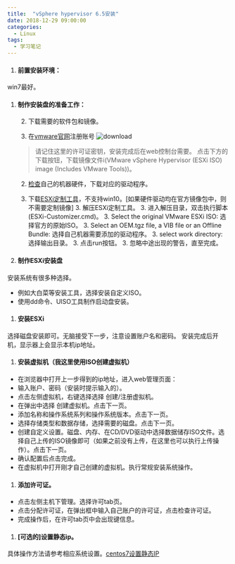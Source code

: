 ```yaml
---
title:  "vSphere hypervisor 6.5安装"
date: 2018-12-29 09:00:00
categories:
  - Linux
tags:
  - 学习笔记
---
```


1. #### 前置安装环境：
win7最好。

1. #### 制作安装盘的准备工作：
    2. 下载需要的软件包和镜像。

    2. 在[vmware官网](https://www.vmware.com/cn.html)注册账号
    ![download](/img/post/linux/vsphere_download.webp)
    > 请记住这里的许可证密钥，安装完成后在web控制台需要。
    > 点击下方的下载按钮，下载镜像文件i(VMware vSphere Hypervisor (ESXi ISO) image (Includes VMware Tools))。

    2. [检查](https://vibsdepot.v-front.de/wiki/index.php/List_of_currently_available_ESXi_packages)自己的机器硬件，下载对应的驱动程序。

    2. 下载[ESXi定制工具](https://www.v-front.de/p/esxi-customizer.html)，不支持win10。[如果硬件驱动均在官方镜像包中，则不需要定制镜像]
        3. 解压ESXi定制工具。
        3. 进入解压目录，双击执行脚本(ESXi-Customizer.cmd)。
        3. Select the original VMware ESXi ISO: 选择官方的原始ISO。
        3. Select an OEM.tgz file, a VIB file or an Offline Bundle: 选择自己机器需要添加的驱动程序。
        3. select work directory: 选择输出目录。
        3. 点击run按钮。
        3. 忽略中途出现的警告，直至完成。




1. #### 制作ESXi安装盘
安装系统有很多种选择。
- 例如大白菜等安装工具，选择安装自定义ISO。
- 使用dd命令、UISO工具制作启动盘安装。

1. #### 安装ESXi
选择磁盘安装即可。无脑接受下一步，注意设置账户名和密码。
安装完成后开机，显示器上会显示本机ip地址。

1. #### 安装虚拟机（我这里使用ISO创建虚拟机）
- 在浏览器中打开上一步得到的ip地址，进入web管理页面：
- 输入账户、密码（安装时提示输入的）。
- 点击左侧虚拟机，右键选择选择 创建/注册虚拟机。
- 在弹出中选择 创建虚拟机。点击下一页。
- 添加名称和操作系统系列和操作系统版本。点击下一页。
- 选择存储类型和数据存储，选择需要的磁盘。点击下一页。
- 创建自定义设置。磁盘、内存、在CD/DVD驱动中选择数据储存ISO文件。选择自己上传的ISO镜像即可（如果之前没有上传，在这里也可以执行上传操作）。点击下一页。
- 确认配置后点击完成。
- 在虚拟机中打开刚才自己创建的虚拟机。执行常规安装系统操作。

1. #### 添加许可证。
- 点击左侧主机下管理。选择许可tab页。
- 点击分配许可证，在弹出框中输入自己账户的许可证，点击检查许可证。
- 完成操作后，在许可tab页中会出现键信息。

1. #### [可选的]设置静态ip。
具体操作方法请参考相应系统设置。[centos7设置静态IP](https://jinelei.github.io/linux/2018/05/10/static-ip)

